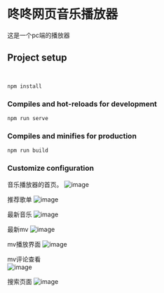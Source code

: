 # 咚咚网页音乐播放器
这是一个pc端的播放器


## Project setup
```


npm install
```

### Compiles and hot-reloads for development
```
npm run serve
```

### Compiles and minifies for production
```
npm run build
```

### Customize configuration
音乐播放器的首页。
![image](https://user-images.githubusercontent.com/66505171/137651349-b3f8475d-c760-470f-af51-2b1b58a5f3a0.png)

推荐歌单
![image](https://user-images.githubusercontent.com/66505171/137651392-d32a7ad7-34b2-4395-91e3-5f135741fcb3.png)

最新音乐
![image](https://user-images.githubusercontent.com/66505171/137651401-1427aed7-ffee-4be6-85ac-f80145b2bf7a.png)

最新mv
![image](https://user-images.githubusercontent.com/66505171/137651407-4e1bc55d-9de9-4b62-a0d9-af856fbbb32b.png)

mv播放界面
![image](https://user-images.githubusercontent.com/66505171/137651415-a6379279-934b-4d09-9650-9f99c6579857.png)

mv评论查看  
![image](https://user-images.githubusercontent.com/66505171/137651429-b0afec87-2cfc-4312-8fa4-9ffd0d8789e1.png)

搜索页面
![image](https://user-images.githubusercontent.com/66505171/137651451-8ac03027-da7d-4c32-999c-d807b75ec6e2.png)
